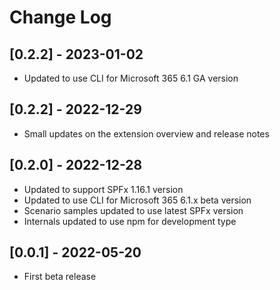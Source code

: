 # Change Log

## [0.2.2] - 2023-01-02

- Updated to use CLI for Microsoft 365 6.1 GA version

## [0.2.2] - 2022-12-29

- Small updates on the extension overview and release notes

## [0.2.0] - 2022-12-28

- Updated to support SPFx 1.16.1 version
- Updated to use CLI for Microsoft 365 6.1.x beta version 
- Scenario samples updated to use latest SPFx version
- Internals updated to use npm for development type

## [0.0.1] - 2022-05-20

- First beta release